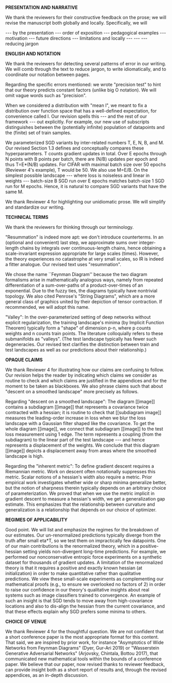 **PRESENTATION AND NARRATIVE**

We thank the reviewers for their constructive feedback on the prose; we will
revise the manuscript both globally and locally.  Specifically, we will

--- by the presentation 
    --- order of exposition
    --- pedagogical examples
    --- motivation
    --- future directions
    --- limitations
and locally
    ---
    ---
    --- reducing jargon

**ENGLISH AND NOTATION**

We thank the reviewers for detecting several patterns of error in our writing.
We will comb through the text to reduce jargon, to write idiomatically, and to
coordinate our notation between pages. 

Regarding the specific errors mentioned: we wrote "precision test" to hint 
that our theory predicts constant factors (unlike big O notation).  We will
omit vague words such as "precision".

When we considered a distribution with "mean l", we meant to fix a distribution
over function space that has a well-defined expectation, for convenience called
l.  Our revision spells this --- and the rest of our framework --- out
explicitly.  For example, our new use of subscripts distinguishes between the
(potentially infinite) population of datapoints and the (finite) set of train
samples. 

We parameterized SGD variants by inter-related numbers T, E, N, B, and M.  Our
revised Section 1.3 defines and conceptually compares these hyperparameters.  T
counts gradient updates in total.  Over E epochs through N points with B points
per batch, there are (N/B) updates per epoch and thus T=E*(N/B) updates.  For
CIFAR with maximal batch size over 50 epochs (Reviewer 4's example), T would be
50.  We also use M=E/B.  On the simplest possible landscape --- where loss is
noiseless and linear in weights --- batch-size B SGD run over E epochs matches
batch-size 1 SGD run for M epochs.  Hence, it is natural to compare SGD
variants that have the same M.  

We thank Reviewer 4 for highlighting our unidiomatic prose.  We will simplify
and standardize our writing.  

**TECHNICAL TERMS**

We thank the reviewers for thinking through our terminology. 

"Resummation" is indeed more apt: we don't introduce counterterms.  In an
(optional and convenient) last step, we approximate sums over integer-length
chains by integrals over continuous-length chains, hence obtaining a
scale-invariant expression appropriate for large scales (times).  However, the
theory experiences no catastrophe at very small scales, so IR is indeed a
fitter analogue.  Our revised text uses "resummation".

We chose the name ``Feynman Diagram'' because the two diagram formalisms arise
in mathematically analogous ways, namely from repeated differentiation of a
sum-over-paths of a product-over-times of an exponential.  Due to the fuzzy
ties, the diagrams typically have nontrivial topology.  We also cited Penrose's
"String Diagrams", which are a more general class of graphics united by their
depiction of tensor contraction.  If recommended, we will adopt this name.  

"Valley": In the over-parameterized setting of deep networks without explicit
regularization, the training landscape's minima (by Implicit Function Theorem)
typically form a "shape" of dimension p-n, where p counts weights and n counts
train points.  The literature colloquially refers to these submanifolds as
"valleys".  (The test landscape typically has fewer such degeneracies.  Our
revised text clarifies the distinction between train and test landscapes
as well as our predictions about their relationship.)

**OPAQUE CLAIMS**

We thank Reviewer 4 for illustrating how our claims are confusing to follow.
Our revision helps the reader by indicating which claims we consider as routine
to check and which claims are justified in the appendices and for the moment
to be taken as blackboxes.  We also phrase claims such  that about "descent on
a smoothed landscape" more precisely as follows.

Regarding "descent on a smoothed landscape":
The diagram [[image]] contains a subdiagram [[image]] that represents a
covariance twice contracted with a hessian; it is routine to check that
[[subdiagram image]] measures the leading-order increase in loss when we blur
the loss landscape with a  Gaussian filter shaped like the covariance.  To get
the whole diagram [[image]], we connect that subdiagram [[image]] to the test loss
measurement using 1 edge.  The term represents a coupling (from the subdiagram)
to the linear part of the test landscape --- and hence represents a
displacement of the weights.  We conclude that this diagram [[image]] depicts a
displacement away from areas where the smoothed landscape is high.  

Regarding the "inherent metric":
To define gradient descent requires a Riemannian metric.  Work on descent often
notationally suppresses this metric.  Scalar notions of a hessian's width
also require a metric.  Prior empirical work investigates whether wide or
sharp minima generalize better, but the notion of sharpness therein typically
depends on an arbitrary choice of parameterization.  We proved that when we use
the metric implicit in gradient descent to measure a hessian's width, we get a
generalization gap estimate.  This emphasizes that the relationship between
curvature and generalization is a relationship that depends on our choice of
optimizer.

**REGIMES OF APPLICABILITY**

Good point.  We will list and emphasize the regimes for the breakdown of our
estimates.  Our un-renormalized predictions typically diverge from the truth
after small eta*T, so we test them on impractically few datapoints.  One of our
main contributions is the renormalized theory, which in a positive-hessian
setting yields non-divergent long-time predictions.  For example, we performed
our nonconservative entropic force experiments on a synthetic dataset for
thousands of gradient updates.  A limitation of the renormalized theory is that
it requires a positive and exactly known hessian (at initialization) in order
to make quantitative rather than qualitative predictions.  We view these
small-scale experiments as complementing our mathematical proofs (e.g., to
ensure we overlooked no factors of 2) in order to raise our confidence in our
theory's qualitative insights about real systems such as image classifiers
trained to convergence.  An example of such an insight is that SGD tends to
move away from high-covariance locations and also to dis-align the hessian from
the current covariance, and that these effects explain why SGD prefers some
minima to others.

**CHOICE OF VENUE** 

We thank Reviewer 4 for the thoughtful question.  We are not confident that a
short conference paper is the most appropriate format for this content.  That
said, we are inspired by prior work, for instance "Asymptotics of Wide Networks
from Feynman Diagrams" (Dyer, Gur-Ari 2019) or "Wasserstein Generative
Adversarial Networks" (Arjovsky, Chintala, Bottou 2017), that communicated new
mathematical tools within the bounds of a conference paper.  We believe that
our paper, now revised thanks to reviewer feedback, can provide insight both as
a short report of results and, through the revised appendices, as an in-depth
discussion.
